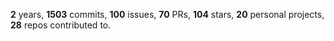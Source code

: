 **2** years, **1503** commits, **100** issues, **70** PRs, **104** stars, **20** personal projects, **28** repos contributed to.
